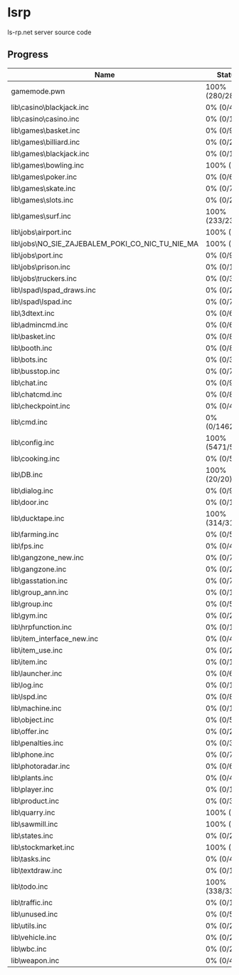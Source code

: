 # lsrp

ls-rp.net server source code

## Progress

| Name                                            | Status           |
| ----------------------------------------------- | ---------------- |
| gamemode.pwn                                    | 100% (280/280)   |
| lib\casino\blackjack.inc                        | 0% (0/482)       |
| lib\casino\casino.inc                           | 0% (0/12)        |
| lib\games\basket.inc                            | 0% (0/92)        |
| lib\games\billiard.inc                          | 0% (0/275)       |
| lib\games\blackjack.inc                         | 0% (0/1475)      |
| lib\games\bowling.inc                           | 100% (1/1)       |
| lib\games\poker.inc                             | 0% (0/669)       |
| lib\games\skate.inc                             | 0% (0/73)        |
| lib\games\slots.inc                             | 0% (0/270)       |
| lib\games\surf.inc                              | 100% (233/233)   |
| lib\jobs\airport.inc                            | 100% (3/3)       |
| lib\jobs\NO_SIE_ZAJEBALEM_POKI_CO_NIC_TU_NIE_MA | 100% (1/1)       |
| lib\jobs\port.inc                               | 0% (0/92)        |
| lib\jobs\prison.inc                             | 0% (0/106)       |
| lib\jobs\truckers.inc                           | 0% (0/319)       |
| lib\lspad\lspad_draws.inc                       | 0% (0/2117)      |
| lib\lspad\lspad.inc                             | 0% (0/780)       |
| lib\3dtext.inc                                  | 0% (0/64)        |
| lib\admincmd.inc                                | 0% (0/6138)      |
| lib\basket.inc                                  | 0% (0/81)        |
| lib\booth.inc                                   | 0% (0/82)        |
| lib\bots.inc                                    | 0% (0/328)       |
| lib\busstop.inc                                 | 0% (0/74)        |
| lib\chat.inc                                    | 0% (0/947)       |
| lib\chatcmd.inc                                 | 0% (0/842)       |
| lib\checkpoint.inc                              | 0% (0/436)       |
| lib\cmd.inc                                     | 0% (0/14621)     |
| lib\config.inc                                  | 100% (5471/5471) |
| lib\cooking.inc                                 | 0% (0/517)       |
| lib\DB.inc                                      | 100% (20/20)     |
| lib\dialog.inc                                  | 0% (0/9940)      |
| lib\door.inc                                    | 0% (0/1212)      |
| lib\ducktape.inc                                | 100% (314/314)   |
| lib\farming.inc                                 | 0% (0/561)       |
| lib\fps.inc                                     | 0% (0/46)        |
| lib\gangzone_new.inc                            | 0% (0/762)       |
| lib\gangzone.inc                                | 0% (0/285)       |
| lib\gasstation.inc                              | 0% (0/77)        |
| lib\group_ann.inc                               | 0% (0/100)       |
| lib\group.inc                                   | 0% (0/584)       |
| lib\gym.inc                                     | 0% (0/221)       |
| lib\hrpfunction.inc                             | 0% (0/144)       |
| lib\item_interface_new.inc                      | 0% (0/483)       |
| lib\item_use.inc                                | 0% (0/2956)      |
| lib\item.inc                                    | 0% (0/1461)      |
| lib\launcher.inc                                | 0% (0/64)        |
| lib\log.inc                                     | 0% (0/179)       |
| lib\lspd.inc                                    | 0% (0/81)        |
| lib\machine.inc                                 | 0% (0/16)        |
| lib\object.inc                                  | 0% (0/545)       |
| lib\offer.inc                                   | 0% (0/2461)      |
| lib\penalties.inc                               | 0% (0/373)       |
| lib\phone.inc                                   | 0% (0/743)       |
| lib\photoradar.inc                              | 0% (0/68)        |
| lib\plants.inc                                  | 0% (0/411)       |
| lib\player.inc                                  | 0% (0/1344)      |
| lib\product.inc                                 | 0% (0/371)       |
| lib\quarry.inc                                  | 100% (1/1)       |
| lib\sawmill.inc                                 | 100% (1/1)       |
| lib\states.inc                                  | 0% (0/2361)      |
| lib\stockmarket.inc                             | 100% (1/1)       |
| lib\tasks.inc                                   | 0% (0/4392)      |
| lib\textdraw.inc                                | 0% (0/1431)      |
| lib\todo.inc                                    | 100% (338/338)   |
| lib\traffic.inc                                 | 0% (0/1924)      |
| lib\unused.inc                                  | 0% (0/57)        |
| lib\utils.inc                                   | 0% (0/2931)      |
| lib\vehicle.inc                                 | 0% (0/2438)      |
| lib\wbc.inc                                     | 0% (0/231)       |
| lib\weapon.inc                                  | 0% (0/483)       |

